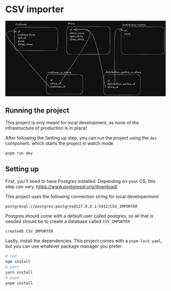 # CSV importer

![Data structure](./images/Untitled-2023-06-12-1420.png)

## Running the project

This project is only meant for local development, as none of the infrastructure of production is in place!

After following the Setting up step, you can run the project using the `dev` component. which starts the project in watch mode

```
pnpm run dev
```

## Setting up

First, you'll need to have Postgres installed. Depending on your OS, this step can vary.
https://www.postgresql.org/download/

This project uses the following connection string for local developerment

```
postgresql://postgres:postgres@127.0.0.1:5432/CSV_IMPORTER
```

Postgres should come with a default user called postgres, so all that is needed should be to create a database called `CSV_IMPORTER`

```
createdb CSV_IMPORTER
```

Lastly, install the dependencies. This project comes with a `pnpm-lock.yaml`, but you can use whatever package manager you prefer.

```bash
# npm
npm install
# yarn
yarn install
# pnpm
pnpm install
```
